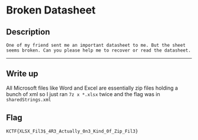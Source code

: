 # Broken Datasheet

## Description
```
One of my friend sent me an important datasheet to me. But the sheet seems broken. Can you please help me to recover or read the datasheet.
```

<hr>

## Write up
All Microsoft files like Word and Excel are essentially zip files holding a bunch of xml so I just ran ```7z x *.xlsx``` twice and the flag was in ```sharedStrings.xml```

## Flag
```
KCTF{XLSX_Fil3$_4R3_Actually_0n3_Kind_0f_Zip_Fil3}
``` 
